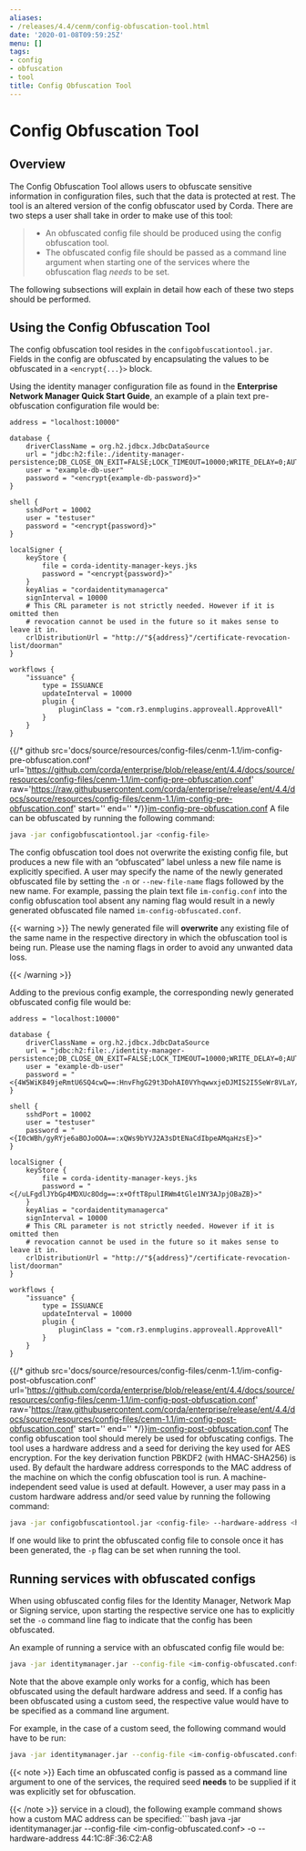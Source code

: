 ```yaml
---
aliases:
- /releases/4.4/cenm/config-obfuscation-tool.html
date: '2020-01-08T09:59:25Z'
menu: []
tags:
- config
- obfuscation
- tool
title: Config Obfuscation Tool
---
```



# Config Obfuscation Tool



## Overview

The Config Obfuscation Tool allows users to obfuscate sensitive information in configuration files, such that the
data is protected at rest. The tool is an altered version of the config obfuscator used by Corda. There are two steps
a user shall take in order to make use of this tool:

> 
> 
> * An obfuscated config file should be produced using the config obfuscation tool.
> * The obfuscated config file should be passed as a command line argument when starting one of the services where the
> obfuscation flag *needs* to be set.


The following subsections will explain in detail how each of these two steps should be performed.


## Using the Config Obfuscation Tool

The config obfuscation tool resides in the `configobfuscationtool.jar`. Fields in the config are obfuscated by
encapsulating the values to be obfuscated in a `<encrypt{...}>` block.

Using the identity manager configuration file as found in the **Enterprise Network Manager Quick Start Guide**, an
example of a plain text pre-obfuscation configuration file would be:

```docker
address = "localhost:10000"

database {
    driverClassName = org.h2.jdbcx.JdbcDataSource
    url = "jdbc:h2:file:./identity-manager-persistence;DB_CLOSE_ON_EXIT=FALSE;LOCK_TIMEOUT=10000;WRITE_DELAY=0;AUTO_SERVER_PORT=0"
    user = "example-db-user"
    password = "<encrypt{example-db-password}>"
}

shell {
    sshdPort = 10002
    user = "testuser"
    password = "<encrypt{password}>"
}

localSigner {
    keyStore {
        file = corda-identity-manager-keys.jks
        password = "<encrypt{password}>"
    }
    keyAlias = "cordaidentitymanagerca"
    signInterval = 10000
    # This CRL parameter is not strictly needed. However if it is omitted then
    # revocation cannot be used in the future so it makes sense to leave it in.
    crlDistributionUrl = "http://"${address}"/certificate-revocation-list/doorman"
}

workflows {
    "issuance" {
        type = ISSUANCE
        updateInterval = 10000
        plugin {
            pluginClass = "com.r3.enmplugins.approveall.ApproveAll"
        }
    }
}
```
{{/* github src='docs/source/resources/config-files/cenm-1.1/im-config-pre-obfuscation.conf' url='https://github.com/corda/enterprise/blob/release/ent/4.4/docs/source/resources/config-files/cenm-1.1/im-config-pre-obfuscation.conf' raw='https://raw.githubusercontent.com/corda/enterprise/release/ent/4.4/docs/source/resources/config-files/cenm-1.1/im-config-pre-obfuscation.conf' start='' end='' */}}[im-config-pre-obfuscation.conf](https://github.com/corda/enterprise/blob/release/ent/4.4/docs/source/resources/config-files/cenm-1.1/im-config-pre-obfuscation.conf)
A file can be obfuscated by running the following command:

```bash
java -jar configobfuscationtool.jar <config-file>
```

The config obfuscation tool does not overwrite the existing config file, but produces a new file with an “obfuscated”
label unless a new file name is explicitly specified. A user may specify the name of the newly generated obfuscated
file by setting the `-n` or `--new-file-name` flags followed by the new name.
For example, passing the plain text file `im-config.conf` into the config obfuscation tool absent any naming flag
would result in a newly generated obfuscated file named `im-config-obfuscated.conf`.


{{< warning >}}
The newly generated file will **overwrite** any existing file of the same name in the respective directory in which
the obfuscation tool is being run. Please use the naming flags in order to avoid any unwanted data loss.

{{< /warning >}}


Adding to the previous config example, the corresponding newly generated obfuscated config file would be:

```docker
address = "localhost:10000"

database {
    driverClassName = org.h2.jdbcx.JdbcDataSource
    url = "jdbc:h2:file:./identity-manager-persistence;DB_CLOSE_ON_EXIT=FALSE;LOCK_TIMEOUT=10000;WRITE_DELAY=0;AUTO_SERVER_PORT=0"
    user = "example-db-user"
    password = "<{4W5WiK849jeRmtU6SQ4cwQ==:HnvFhgG29t3DohAI0VYhqwwxjeDJMIS2I5SeWr8VLaY/b8Q=}>"
}

shell {
    sshdPort = 10002
    user = "testuser"
    password = "<{I0cWBh/gyRYje6aBOJoOOA==:xQWs9bYVJ2A3sDtENaCdIbpeAMqaHzsE}>"
}

localSigner {
    keyStore {
        file = corda-identity-manager-keys.jks
        password = "<{/uLFgdlJYbGp4MDXUc8Odg==:x+OftT8pulIRWm4tGle1NY3AJpjOBaZB}>"
    }
    keyAlias = "cordaidentitymanagerca"
    signInterval = 10000
    # This CRL parameter is not strictly needed. However if it is omitted then
    # revocation cannot be used in the future so it makes sense to leave it in.
    crlDistributionUrl = "http://"${address}"/certificate-revocation-list/doorman"
}

workflows {
    "issuance" {
        type = ISSUANCE
        updateInterval = 10000
        plugin {
            pluginClass = "com.r3.enmplugins.approveall.ApproveAll"
        }
    }
}
```
{{/* github src='docs/source/resources/config-files/cenm-1.1/im-config-post-obfuscation.conf' url='https://github.com/corda/enterprise/blob/release/ent/4.4/docs/source/resources/config-files/cenm-1.1/im-config-post-obfuscation.conf' raw='https://raw.githubusercontent.com/corda/enterprise/release/ent/4.4/docs/source/resources/config-files/cenm-1.1/im-config-post-obfuscation.conf' start='' end='' */}}[im-config-post-obfuscation.conf](https://github.com/corda/enterprise/blob/release/ent/4.4/docs/source/resources/config-files/cenm-1.1/im-config-post-obfuscation.conf)
The config obfuscation tool should merely be used for obfuscating configs. The tool uses a hardware address
and a seed for deriving the key used for AES encryption. For the key derivation function PBKDF2 (with HMAC-SHA256)
is used. By default the hardware address corresponds to the MAC address of the machine on which the config obfuscation
tool is run. A machine-independent seed value is used at default. However, a user may pass in a custom hardware address
and/or seed value by running the following command:

```bash
java -jar configobfuscationtool.jar <config-file> --hardware-address <hardware-address> --seed <some-random-seed>
```

If one would like to print the obfuscated config file to console once it has been generated, the `-p` flag can be set when running the
tool.


## Running services with obfuscated configs

When using obfuscated config files for the Identity Manager, Network Map or Signing service, upon starting the
respective service one has to explicitly set the `-o` command line flag to indicate that the config has been
obfuscated.

An example of running a service with an obfuscated config file would be:

```bash
java -jar identitymanager.jar --config-file <im-config-obfuscated.conf> -o
```

Note that the above example only works for a config, which has been obfuscated using the default hardware address and
seed. If a config has been obfuscated using a custom seed, the respective value would have to be specified as a command
line argument.

For example, in the case of a custom seed, the following command would have to be run:

```bash
java -jar identitymanager.jar --config-file <im-config-obfuscated.conf> -o --seed <obfuscation-seed>
```

{{< note >}}
Each time an obfuscated config is passed as a command line argument to one of the services, the required
seed **needs** to be supplied if it was explicitly set for obfuscation.

{{< /note >}}
service in a cloud), the following example command shows how a custom MAC address can be specified:```bash
java -jar identitymanager.jar --config-file <im-config-obfuscated.conf> -o --hardware-address 44:1C:8F:36:C2:A8
```

